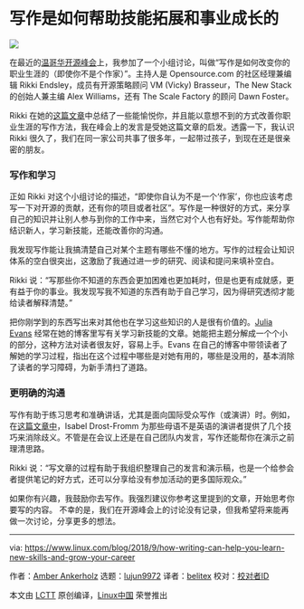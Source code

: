 写作是如何帮助技能拓展和事业成长的
======

![](https://www.linux.com/sites/lcom/files/styles/rendered_file/public/graffiti-1281310_1920.jpg?itok=RCayfGKv)

在最近的[温哥华开源峰会][1]上，我参加了一个小组讨论，叫做“写作是如何改变你的职业生涯的（即使你不是个作家）”。主持人是 Opensource.com 的社区经理兼编辑 Rikki Endsley，成员有开源策略顾问 VM (Vicky) Brasseur，The New Stack 的创始人兼主编 Alex Williams，还有 The Scale Factory 的顾问 Dawn Foster。

Rikki 在她的[这篇文章][3]中总结了一些能愉悦你，并且能以意想不到的方式改善你职业生涯的写作方法，我在峰会上的发言是受她这篇文章的启发。透露一下，我认识 Rikki 很久了，我们在同一家公司共事了很多年，一起带过孩子，到现在还是很亲密的朋友。

### 写作和学习

正如 Rikki 对这个小组讨论的描述，“即使你自认为不是一个‘作家’，你也应该考虑写一下对开源的贡献，还有你的项目或者社区”。写作是一种很好的方式，来分享自己的知识并让别人参与到你的工作中来，当然它对个人也有好处。写作能帮助你结识新人，学习新技能，还能改善你的沟通。

我发现写作能让我搞清楚自己对某个主题有哪些不懂的地方。写作的过程会让知识体系的空白很突出，这激励了我通过进一步的研究、阅读和提问来填补空白。

Rikki 说：“写那些你不知道的东西会更加困难也更加耗时，但是也更有成就感，更有益于你的事业。我发现写我不知道的东西有助于自己学习，因为得研究透彻才能给读者解释清楚。”

把你刚学到的东西写出来对其他也在学习这些知识的人是很有价值的。[Julia Evans][4] 经常在她的博客里写有关学习新技能的文章。她能把主题分解成一个个小的部分，这种方法对读者很友好，容易上手。Evans 在自己的博客中带领读者了解她的学习过程，指出在这个过程中哪些是对她有用的，哪些是没用的，基本消除了读者的学习障碍，为新手清扫了道路。

### 更明确的沟通


写作有助于练习思考和准确讲话，尤其是面向国际受众写作（或演讲）时。例如，在[这篇文章中][5]，Isabel Drost-Fromm 为那些母语不是英语的演讲者提供了几个技巧来消除歧义。不管是在会议上还是在自己团队内发言，写作还能帮你在演示之前理清思路。

Rikki 说：“写文章的过程有助于我组织整理自己的发言和演示稿，也是一个给参会者提供笔记的好方式，还可以分享给没有参加活动的更多国际观众。”

如果你有兴趣，我鼓励你去写作。我强烈建议你参考这里提到的文章，开始思考你要写的内容。 不幸的是，我们在开源峰会上的讨论没有记录，但我希望将来能再做一次讨论，分享更多的想法。

--------------------------------------------------------------------------------

via: https://www.linux.com/blog/2018/9/how-writing-can-help-you-learn-new-skills-and-grow-your-career

作者：[Amber Ankerholz][a]
选题：[lujun9972](https://github.com/lujun9972)
译者：[belitex](https://github.com/belitex)
校对：[校对者ID](https://github.com/校对者ID)

本文由 [LCTT](https://github.com/LCTT/TranslateProject) 原创编译，[Linux中国](https://linux.cn/) 荣誉推出

[a]: https://www.linux.com/users/aankerholz
[1]: https://events.linuxfoundation.org/events/open-source-summit-north-america-2018/
[2]: https://ossna18.sched.com/event/FAOF/panel-discussion-how-writing-can-change-your-career-for-the-better-even-if-you-dont-identify-as-a-writer-moderated-by-rikki-endsley-opensourcecom-red-hat?iframe=no#
[3]: https://opensource.com/article/18/2/career-changing-magic-writing
[4]: https://jvns.ca/
[5]: https://www.linux.com/blog/event/open-source-summit-eu/2017/12/technical-writing-international-audience
